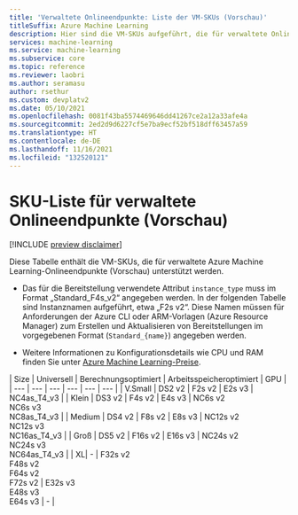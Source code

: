 ```yaml
---
title: 'Verwaltete Onlineendpunkte: Liste der VM-SKUs (Vorschau)'
titleSuffix: Azure Machine Learning
description: Hier sind die VM-SKUs aufgeführt, die für verwaltete Onlineendpunkte (Vorschau) in Azure Machine Learning verwendet werden können.
services: machine-learning
ms.service: machine-learning
ms.subservice: core
ms.topic: reference
ms.reviewer: laobri
ms.author: seramasu
author: rsethur
ms.custom: devplatv2
ms.date: 05/10/2021
ms.openlocfilehash: 0081f43ba5574469646dd41267ce2a12a33afe4a
ms.sourcegitcommit: 2ed2d9d6227cf5e7ba9ecf52bf518dff63457a59
ms.translationtype: HT
ms.contentlocale: de-DE
ms.lasthandoff: 11/16/2021
ms.locfileid: "132520121"
---
```

# <a name="managed-online-endpoints-sku-list-preview"></a>SKU-Liste für verwaltete Onlineendpunkte (Vorschau)

[!INCLUDE [preview disclaimer](../../includes/machine-learning-preview-generic-disclaimer.md)]

Diese Tabelle enthält die VM-SKUs, die für verwaltete Azure Machine Learning-Onlineendpunkte (Vorschau) unterstützt werden.

* Das für die Bereitstellung verwendete Attribut `instance_type` muss im Format „Standard_F4s_v2“ angegeben werden. In der folgenden Tabelle sind Instanznamen aufgeführt, etwa „F2s v2“. Diese Namen müssen für Anforderungen der Azure CLI oder ARM-Vorlagen (Azure Resource Manager) zum Erstellen und Aktualisieren von Bereitstellungen im vorgegebenen Format (`Standard_{name}`) angegeben werden. 

* Weitere Informationen zu Konfigurationsdetails wie CPU und RAM finden Sie unter [Azure Machine Learning-Preise](https://azure.microsoft.com/pricing/details/machine-learning/).

| Size | Universell | Berechnungsoptimiert | Arbeitsspeicheroptimiert | GPU |
| --- | --- | --- | --- | --- | --- | 
| V.Small | DS2 v2 | F2s v2 | E2s v3 | NC4as_T4_v3 |
| Klein | DS3 v2 | F4s v2 |  E4s v3 | NC6s v2 <br/> NC6s v3 <br/> NC8as_T4_v3 |
| Medium | DS4 v2 | F8s v2 | E8s v3 | NC12s v2 <br/> NC12s v3 <br/> NC16as_T4_v3 |
| Groß | DS5 v2 | F16s v2 | E16s v3 | NC24s v2 <br/> NC24s v3 <br/> NC64as_T4_v3 |
| XL| - | F32s v2 <br/> F48s v2 <br/> F64s v2 <br/> F72s v2 | E32s v3 <br/> E48s v3 <br/> E64s v3 | - |


